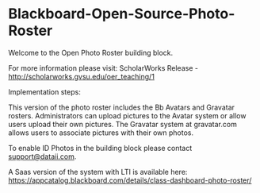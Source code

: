 # Blackboard-Open-Source-Photo-Roster

Welcome to the Open Photo Roster building block.

For more information please visit: ScholarWorks Release - http://scholarworks.gvsu.edu/oer_teaching/1

 Implementation steps:

This version of the photo roster includes the Bb Avatars and Gravatar rosters.  Administrators can upload pictures to the Avatar system or allow users upload their own pictures.  The Gravatar system at gravatar.com allows users to associate pictures with their own photos.

To enable ID Photos in the building block please contact support@dataii.com.

A Saas version of the system with LTI is available here: https://appcatalog.blackboard.com/details/class-dashboard-photo-roster/




